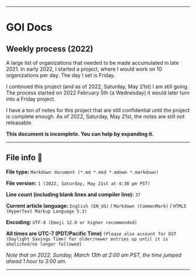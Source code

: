 
***

# GOI Docs

## Weekly process (2022)

A large list of organizations that needed to be made accumulated in late 2021. In early 2022, I started a project, where I would work on 10 organizations per day. The day I set is Friday.

I continued this project (and as of 2022, Saturday, May 21st) I am still going. The process started on 2022 February 5th (a Wednesday) it would later turn into a Friday project.

I have a ton of notes for this project that are still confidential until the project is complete enough. As of 2022, Saturday, May 21st, the notes are still not releasable.

**This document is incomplete. You can help by expanding it.**

***

## File info 📜

**File type:** `Markdown document (*.md *.mkd *.mdown *.markdown)`

**File version:** `1 (2022, Saturday, May 21st at 4:36 pm PST)`

**Line count (including blank lines and compiler line):** `37`

**Current article language:** `English (EN_US)` / `Markdown (CommonMark)` / `HTML5 (HyperText Markup Language 5.3)`

**Encoding:** `UTF-8 (Emoji 12.0 or higher recommended)`

**All times are UTC-7 (PDT/Pacific Time)** `(Please also account for DST (Daylight Savings Time) for older/newer entries up until it is abolished/no longer followed)`

_Note that on 2022, Sunday, March 13th at 2:00 am PST, the time jumped ahead 1 hour to 3:00 am._

<!-- **You may need special rendering support for the `<details>` HTML tag being used in this document** !-->

***
